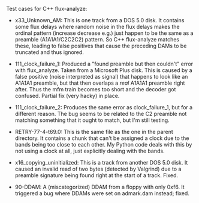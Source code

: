 Test cases for C++ flux-analyze:

- x33_Unknown_AM: This is one track from a DOS 5.0 disk. It contains some flux delays where random noise in the flux delays makes the ordinal pattern (increase decrease e.g.) just happen to be the same as a preamble (A1A1A1/C2C2C2) pattern. So C++ flux-analyze matches these, leading to false positives that cause the preceding DAMs to be truncated and thus ignored.

- 111_clock_failure_1: Produced a "found preamble but then couldn't" error with flux_analyze. Taken from a Microsoft Plus disk. This is caused by a false positive (noise interpreted as signal) that happens to look like an A1A1A1 preamble, but that then overlaps a *real* A1A1A1 preamble right after. Thus the mfm train becomes too short and the decoder got confused. Partial fix (very hacky) in place.

- 111_clock_failure_2: Produces the same error as clock_failure_1, but for a different reason. The bug seems to be related to the C2 preamble not matching something that it ought to match, but I'm still testing.

- RETRY-77-4-t69.0: This is the same file as the one in the parent directory. It contains a chunk that can't be assigned a clock due to the bands being too close to each other. My Python code deals with this by not using a clock at all, just explicitly dealing with the bands.

- x16_copying_uninitialized: This is a track from another DOS 5.0 disk. It caused an invalid read of two bytes (detected by Valgrind) due to a preamble signature being found right at the start of a track. Fixed.

- 90-DDAM: A (miscategorized) DDAM from a floppy with only 0xf6. It triggered a bug where DDAMs were set on admark.dam instead; fixed.
